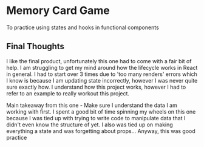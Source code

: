 # Memory Card Game

To practice using states and hooks in functional components

## Final Thoughts

I like the final product, unfortunately this one had to come with a fair bit of help. I am struggling to get my mind around how the lifecycle works in React in general. I had to start over 3 times due to 'too many renders' errors which I know is because I am updating state incorrectly, however I was never quite sure exactly how. I understand how this project works, however I had to refer to an example to really workout this project.

Main takeaway from this one - Make sure I understand the data I am working with first. I spent a good bit of time spinning my wheels on this one because I was tied up with trying to write code to manipulate data that I didn't even know the structure of yet. I also was tied up on making everything a state and was forgetting about props... Anyway, this was good practice